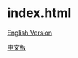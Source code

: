 # index.html

[English Version](https://cici0007.github.io/README-EN.html)

[中文版](https://cici0007.github.io/README-CN.html)
